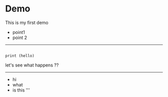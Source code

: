 # Demo
This is my first demo

- point1
- point 2
___

```

print (hello)

```

let's see what happens ??

___
- hi
- what
- is this
'''
